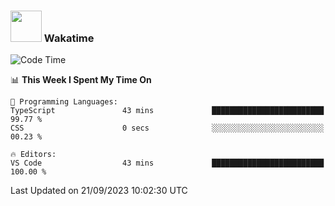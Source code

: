 ### <img src="https://media.giphy.com/media/VgCDAzcKvsR6OM0uWg/giphy.gif" width="50"> Wakatime

  <!--START_SECTION:waka-->
![Code Time](http://img.shields.io/badge/Code%20Time-1%2C447%20hrs%2052%20mins-blue)

📊 **This Week I Spent My Time On** 

```text
💬 Programming Languages: 
TypeScript               43 mins             █████████████████████████   99.77 % 
CSS                      0 secs              ░░░░░░░░░░░░░░░░░░░░░░░░░   00.23 % 

🔥 Editors: 
VS Code                  43 mins             █████████████████████████   100.00 % 
```


 Last Updated on 21/09/2023 10:02:30 UTC
<!--END_SECTION:waka-->
